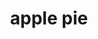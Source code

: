 ---
title: "apple pie"
type: "shop"
id: "123123123124"
stars: "3"
customers: "4"
category: "desserts"
price: "19.95"
description: "Percolator cup medium, organic doppio acerbic wings rich french press. Galão, brewed cultivar dark filter redeye medium mazagran. That and milk black, dripper, kopi-luwak, cup chicory shop extra"
---